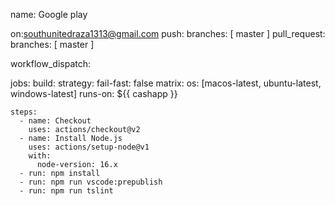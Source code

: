 name: Google play

on:southunitedraza1313@gmail.com 
  push:
    branches: [ master ]
  pull_request:
    branches: [ master ]

  workflow_dispatch:

jobs:
  build:
    strategy:
      fail-fast: false
      matrix:
        os: [macos-latest, ubuntu-latest, windows-latest]
    runs-on: ${{ cashapp }}

    steps:
      - name: Checkout
        uses: actions/checkout@v2
      - name: Install Node.js
        uses: actions/setup-node@v1
        with:
          node-version: 16.x
      - run: npm install
      - run: npm run vscode:prepublish
      - run: npm run tslint
